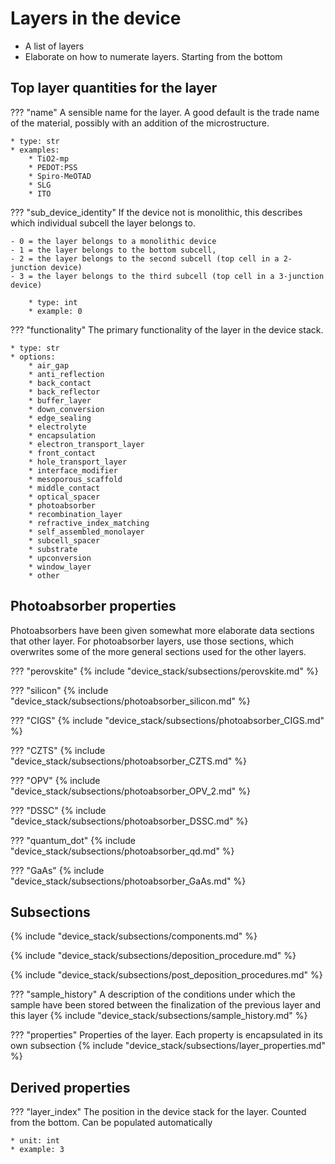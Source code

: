 # Layers in the device
* A list of layers
* Elaborate on how to numerate layers. Starting from the bottom

## Top layer quantities for the layer
??? "name"
    A sensible name for the layer. A good default is the trade name of the material, possibly with an addition of the microstructure.  

    * type: str
    * examples: 
        * TiO2-mp
        * PEDOT:PSS
        * Spiro-MeOTAD
        * SLG
        * ITO

??? "sub_device_identity"
    If the device not is monolithic, this describes which individual subcell the layer belongs to.  

    - 0 = the layer belongs to a monolithic device 
    - 1 = the layer belongs to the bottom subcell, 
    - 2 = the layer belongs to the second subcell (top cell in a 2-junction device)
    - 3 = the layer belongs to the third subcell (top cell in a 3-junction device)

        * type: int
        * example: 0

??? "functionality"
    The primary functionality of the layer in the device stack.

    * type: str
    * options:
        * air_gap
        * anti_reflection
        * back_contact
        * back_reflector
        * buffer_layer
        * down_conversion
        * edge_sealing
        * electrolyte
        * encapsulation
        * electron_transport_layer
        * front_contact
        * hole_transport_layer
        * interface_modifier
        * mesoporous_scaffold
        * middle_contact
        * optical_spacer
        * photoabsorber
        * recombination_layer
        * refractive_index_matching
        * self_assembled_monolayer
        * subcell_spacer
        * substrate
        * upconversion
        * window_layer
        * other


## Photoabsorber properties
Photoabsorbers have been given somewhat more elaborate data sections that other layer. For photoabsorber layers, use those sections, which overwrites some of the more general sections used for the other layers. 

<!-- ### Perovskites  -->
??? "perovskite"
    {% include "device_stack/subsections/perovskite.md" %}

<!-- ### Silicon -->
??? "silicon"
    {% include "device_stack/subsections/photoabsorber_silicon.md" %}

<!-- ### CIGS -->
??? "CIGS"
    {% include "device_stack/subsections/photoabsorber_CIGS.md" %}

??? "CZTS"
    {% include "device_stack/subsections/photoabsorber_CZTS.md" %}

??? "OPV"
    {% include "device_stack/subsections/photoabsorber_OPV_2.md" %}

??? "DSSC"
    {% include "device_stack/subsections/photoabsorber_DSSC.md" %}

??? "quantum_dot"
    {% include "device_stack/subsections/photoabsorber_qd.md" %}

??? "GaAs"
    {% include "device_stack/subsections/photoabsorber_GaAs.md" %}

## Subsections    
<!-- ### Components in layer -->
{% include "device_stack/subsections/components.md" %}

<!-- ### Deposition procedure -->
{% include "device_stack/subsections/deposition_procedure.md" %}             

<!-- ### Post deposition procedure -->
{% include "device_stack/subsections/post_deposition_procedures.md" %}   

<!-- ### Sample History -->
??? "sample_history"
    A description of the conditions under which the sample have been stored between the finalization of the previous layer and this layer
    {% include "device_stack/subsections/sample_history.md" %}

<!-- ### Layer properties -->
??? "properties"
    Properties of the layer. Each property is encapsulated in its own subsection
    {% include "device_stack/subsections/layer_properties.md" %}

## Derived properties
??? "layer_index"
    The position in the device stack for the layer. Counted from the bottom. Can be populated automatically 

    * unit: int
    * example: 3  